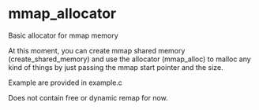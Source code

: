 # mmap_allocator
Basic allocator for mmap memory

At this moment, you can create mmap shared memory (create_shared_memory) and use the allocator (mmap_alloc) to malloc any kind of things by just passing the mmap start pointer and the size.

Example are provided in example.c

Does not contain free or dynamic remap for now.
